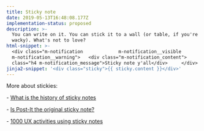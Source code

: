 ```yaml
---
title: Sticky note
date: 2019-05-13T16:48:08.177Z
implementation-status: proposed
description: >-
  You can write on it. You can stick it to a wall (or table, if you're feeling
  wacky). What's not to love?
html-snippet: >-
  <div class="m-notification             m-notification__visible            
  m-notification__warning">   <div class="m-notification_content">         <div
  class="h4 m-notification_message">Sticky note y'all</div>     </div> </div>
jinja2-snippet: '<div class="sticky">{{ sticky.content }}</div>'
---
```

More about stickies:

\- [What is the history of sticky notes](https://www.youtube.com/watch?v=dQw4w9WgXcQ)

\- [Is Post-It the original sticky note?](https://www.youtube.com/watch?v=dQw4w9WgXcQ)

\- [1000 UX activities using sticky notes](https://www.youtube.com/watch?v=dQw4w9WgXcQ)
